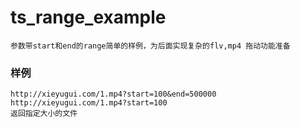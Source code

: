 # ts_range_example
    参数带start和end的range简单的样例，为后面实现复杂的flv,mp4 拖动功能准备

### 样例
    http://xieyugui.com/1.mp4?start=100&end=500000
    http://xieyugui.com/1.mp4?start=100
    返回指定大小的文件